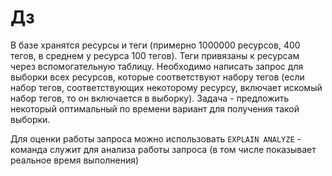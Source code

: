 # Дз

В базе хранятся ресурсы и теги (примерно
1000000 ресурсов, 400 тегов, в среднем у ресурса
100 тегов). Теги привязаны к
ресурсам через вспомогательную таблицу. Необходимо
написать запрос для выборки всех ресурсов, которые
соответствуют набору тегов (если набор тегов, 
соответствующих некоторому ресурсу, включает искомый
набор тегов, то он включается в выборку). Задача -
предложить некоторый оптимальный по времени
вариант для  получения такой выборки.

Для оценки работы запроса можно использовать
`EXPLAIN ANALYZE` - команда служит
для анализа работы запроса (в 
том числе показывает реальное время выполнения)